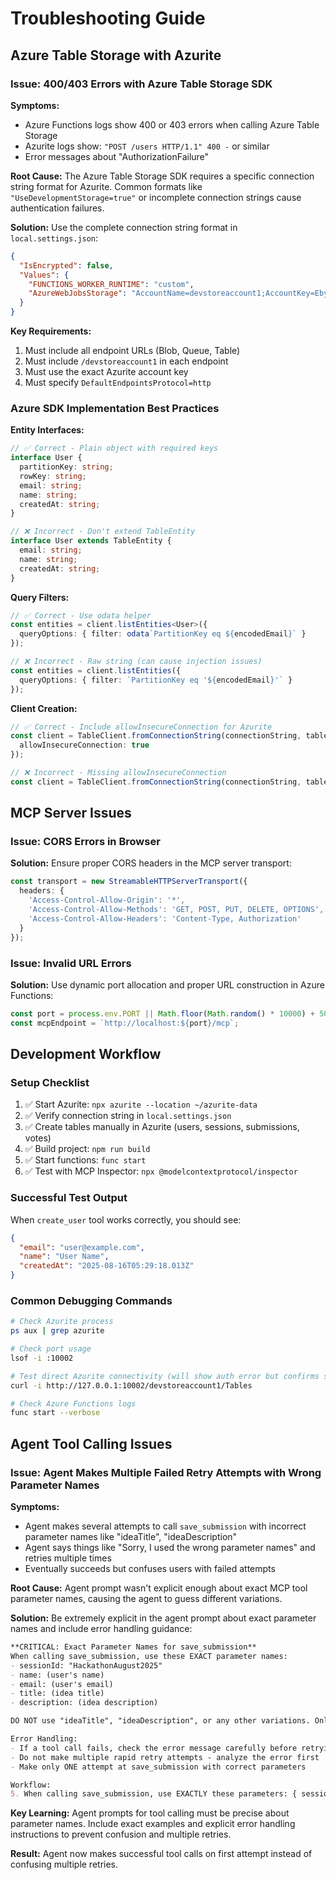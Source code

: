 # Troubleshooting Guide

## Azure Table Storage with Azurite

### Issue: 400/403 Errors with Azure Table Storage SDK

**Symptoms:**
- Azure Functions logs show 400 or 403 errors when calling Azure Table Storage
- Azurite logs show: `"POST /users HTTP/1.1" 400 -` or similar
- Error messages about "AuthorizationFailure"

**Root Cause:**
The Azure Table Storage SDK requires a specific connection string format for Azurite. Common formats like `"UseDevelopmentStorage=true"` or incomplete connection strings cause authentication failures.

**Solution:**
Use the complete connection string format in `local.settings.json`:

```json
{
  "IsEncrypted": false,
  "Values": {
    "FUNCTIONS_WORKER_RUNTIME": "custom",
    "AzureWebJobsStorage": "AccountName=devstoreaccount1;AccountKey=Eby8vdM02xNOcqFlqUwJPLlmEtlCDXJ1OUzFT50uSRZ6IFsuFq2UVErCz4I6tq/K1SZFPTOtr/KBHBeksoGMGw==;DefaultEndpointsProtocol=http;BlobEndpoint=http://127.0.0.1:10000/devstoreaccount1;QueueEndpoint=http://127.0.0.1:10001/devstoreaccount1;TableEndpoint=http://127.0.0.1:10002/devstoreaccount1;"
  }
}
```

**Key Requirements:**
1. Must include all endpoint URLs (Blob, Queue, Table)
2. Must include `/devstoreaccount1` in each endpoint
3. Must use the exact Azurite account key
4. Must specify `DefaultEndpointsProtocol=http`

### Azure SDK Implementation Best Practices

**Entity Interfaces:**
```typescript
// ✅ Correct - Plain object with required keys
interface User {
  partitionKey: string;
  rowKey: string;
  email: string;
  name: string;
  createdAt: string;
}

// ❌ Incorrect - Don't extend TableEntity
interface User extends TableEntity {
  email: string;
  name: string;
  createdAt: string;
}
```

**Query Filters:**
```typescript
// ✅ Correct - Use odata helper
const entities = client.listEntities<User>({
  queryOptions: { filter: odata`PartitionKey eq ${encodedEmail}` }
});

// ❌ Incorrect - Raw string (can cause injection issues)
const entities = client.listEntities({
  queryOptions: { filter: `PartitionKey eq '${encodedEmail}'` }
});
```

**Client Creation:**
```typescript
// ✅ Correct - Include allowInsecureConnection for Azurite
const client = TableClient.fromConnectionString(connectionString, tableName, {
  allowInsecureConnection: true
});

// ❌ Incorrect - Missing allowInsecureConnection
const client = TableClient.fromConnectionString(connectionString, tableName);
```

## MCP Server Issues

### Issue: CORS Errors in Browser

**Solution:**
Ensure proper CORS headers in the MCP server transport:

```typescript
const transport = new StreamableHTTPServerTransport({
  headers: {
    'Access-Control-Allow-Origin': '*',
    'Access-Control-Allow-Methods': 'GET, POST, PUT, DELETE, OPTIONS',
    'Access-Control-Allow-Headers': 'Content-Type, Authorization'
  }
});
```

### Issue: Invalid URL Errors

**Solution:**
Use dynamic port allocation and proper URL construction in Azure Functions:

```javascript
const port = process.env.PORT || Math.floor(Math.random() * 10000) + 50000;
const mcpEndpoint = `http://localhost:${port}/mcp`;
```

## Development Workflow

### Setup Checklist
1. ✅ Start Azurite: `npx azurite --location ~/azurite-data`
2. ✅ Verify connection string in `local.settings.json`
3. ✅ Create tables manually in Azurite (users, sessions, submissions, votes)
4. ✅ Build project: `npm run build`
5. ✅ Start functions: `func start`
6. ✅ Test with MCP Inspector: `npx @modelcontextprotocol/inspector`

### Successful Test Output
When `create_user` tool works correctly, you should see:
```json
{
  "email": "user@example.com",
  "name": "User Name",
  "createdAt": "2025-08-16T05:29:18.013Z"
}
```

### Common Debugging Commands
```bash
# Check Azurite process
ps aux | grep azurite

# Check port usage
lsof -i :10002

# Test direct Azurite connectivity (will show auth error but confirms service is up)
curl -i http://127.0.0.1:10002/devstoreaccount1/Tables

# Check Azure Functions logs
func start --verbose
```

## Agent Tool Calling Issues

### Issue: Agent Makes Multiple Failed Retry Attempts with Wrong Parameter Names

**Symptoms:**
- Agent makes several attempts to call `save_submission` with incorrect parameter names like "ideaTitle", "ideaDescription"
- Agent says things like "Sorry, I used the wrong parameter names" and retries multiple times
- Eventually succeeds but confuses users with failed attempts

**Root Cause:**
Agent prompt wasn't explicit enough about exact MCP tool parameter names, causing the agent to guess different variations.

**Solution:**
Be extremely explicit in the agent prompt about exact parameter names and include error handling guidance:

```markdown
**CRITICAL: Exact Parameter Names for save_submission**
When calling save_submission, use these EXACT parameter names:
- sessionId: "HackathonAugust2025"
- name: (user's name)
- email: (user's email)  
- title: (idea title)
- description: (idea description)

DO NOT use "ideaTitle", "ideaDescription", or any other variations. Only use "title" and "description".

Error Handling:
- If a tool call fails, check the error message carefully before retrying
- Do not make multiple rapid retry attempts - analyze the error first
- Make only ONE attempt at save_submission with correct parameters

Workflow:
5. When calling save_submission, use EXACTLY these parameters: { sessionId: "HackathonAugust2025", name: "...", email: "...", title: "...", description: "..." }
```

**Key Learning:**
Agent prompts for tool calling must be precise about parameter names. Include exact examples and explicit error handling instructions to prevent confusion and multiple retries.

**Result:**
Agent now makes successful tool calls on first attempt instead of confusing multiple retries.
